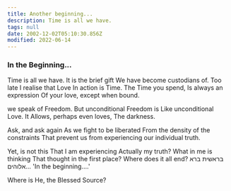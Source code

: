 ```yaml
---
title: Another beginning...
description: Time is all we have.
tags: null
date: 2002-12-02T05:10:30.856Z
modified: 2022-06-14
---
```


<div class="poem">

<h3> In the Beginning... </h3>

Time is all we have.
It is the brief gift
We have become custodians of.
Too late I realise that Love
In action is Time.
The Time you spend,
Is always an expression
Of your love, except when bound.

we speak of Freedom.
But unconditional Freedom is
Like unconditional Love. It
Allows, perhaps even loves,
The darkness.

Ask, and ask again
As we fight to be liberated
From the density of the constraints
That prevent us from experiencing
our individual truth.

Yet, is not this
That I am experiencing
Actually my truth?
What in me is thinking
That thought in the first place?
Where does it all end?
בראשית ברא אלוהים…
'In the beginning….'

Where is He, the Blessed Source?

</div>

